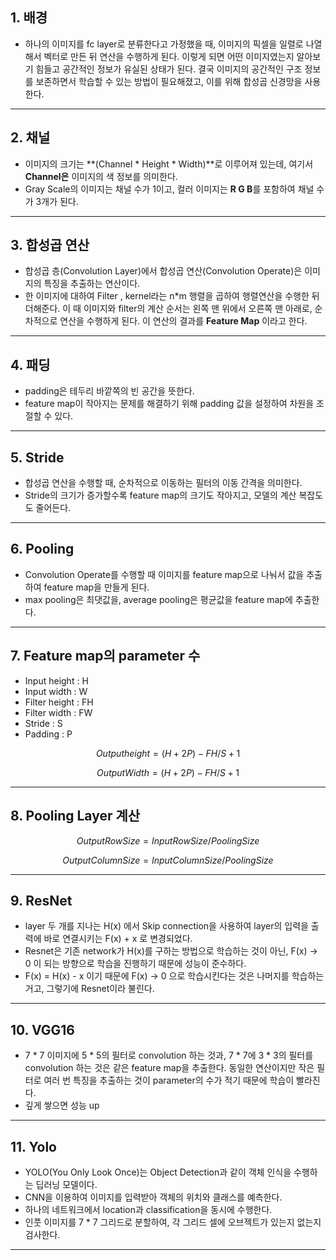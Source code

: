 ## 1. 배경

- 하나의 이미지를 fc layer로 분류한다고 가정했을 때, 이미지의 픽셀을 일렬로 나열해서 벡터로 만든 뒤 연산을 수행하게 된다. 이렇게 되면 어떤 이미지였는지 알아보기 힘들고 공간적인 정보가 유실된 상태가 된다. 결국 이미지의 공간적인 구조 정보를 보존하면서 학습할 수 있는 방법이 필요해졌고, 이를 위해 합성곱 신경망을 사용한다.

---

## 2. 채널

- 이미지의 크기는 **(Channel * Height * Width)**로 이루어져 있는데, 여기서 **Channel은** 이미지의 색 정보를 의미한다.
- Gray Scale의 이미지는 채널 수가 1이고, 컬러 이미지는 **R G B**를 포함하여 채널 수가 3개가 된다.

---

## 3. 합성곱 연산

- 합성곱 층(Convolution Layer)에서 합성곱 연산(Convolution Operate)은 이미지의 특징을 추출하는 연산이다.
- 한 이미지에 대하여 Filter , kernel라는 n*m 행렬을 곱하여 행렬연산을 수행한 뒤 더해준다. 이 때 이미지와 filter의 계산 순서는 왼쪽 맨 위에서 오른쪽 맨 아래로, 순차적으로 연산을 수행하게 된다. 이 연산의 결과를 **Feature Map** 이라고 한다.

---

## 4. 패딩

- padding은 테두리 바깥쪽의 빈 공간을 뜻한다.
- feature map이 작아지는 문제를 해결하기 위해 padding 값을 설정하여 차원을 조절할 수 있다.

---

## 5. Stride

- 합성곱 연산을 수행할 때, 순차적으로 이동하는 필터의 이동 간격을 의미한다.
- Stride의 크기가 증가할수록 feature map의 크기도 작아지고, 모델의 계산 복잡도도 줄어든다.

---

## 6. Pooling

- Convolution Operate를 수행할 때 이미지를 feature map으로 나눠서 값을 추출하여 feature map을 만들게 된다.
- max pooling은 최댓값을, average pooling은 평균값을 feature map에 추출한다.

---

## 7. Feature map의 parameter 수

- Input height : H
- Input width : W
- Filter height : FH
- Filter width : FW
- Stride : S
- Padding : P

$$
Output height = {(H + 2P) - FH} /S + 1
$$

$$
OutputWidth = {(H + 2P) - FH} /S + 1
$$

---

## 8. Pooling Layer 계산

$$
OutputRowSize = InputRowSize / PoolingSize
$$

$$
OutputColumnSize = InputColumnSize / PoolingSize
$$

---

## 9. ResNet

- layer 두 개를 지나는 H(x) 에서 Skip connection을 사용하여 layer의 입력을 출력에 바로 연결시키는 F(x) + x 로 변경되었다.
- Resnet은 기존 network가 H(x)를 구하는 방법으로 학습하는 것이 아닌, F(x) → 0 이 되는 방향으로 학습을 진행하기 때문에 성능이 준수하다.
- F(x) = H(x) - x 이기 때문에 F(x) → 0 으로 학습시킨다는 것은 나머지를 학습하는 거고, 그렇기에 Resnet이라 불린다.

---

## 10. VGG16

- 7 * 7 이미지에 5 * 5의 필터로 convolution 하는 것과, 7 * 7에 3 * 3의 필터를 convolution 하는 것은 같은 feature map을 추출한다. 동일한 연산이지만 작은 필터로 여러 번 특징을 추출하는 것이 parameter의 수가 적기 때문에 학습이 빨라진다.
- 깊게 쌓으면 성능 up

---

## 11. Yolo

- YOLO(You Only Look Once)는 Object Detection과 같이 객체 인식을 수행하는 딥러닝 모델이다.
- CNN을 이용하여 이미지를 입력받아 객체의 위치와 클래스를 예측한다.
- 하나의 네트워크에서 location과 classification을 동시에 수행한다.
- 인풋 이미지를 7 * 7 그리드로 분할하여, 각 그리드 셀에 오브젝트가 있는지 없는지 검사한다.

---